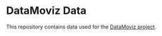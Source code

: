# DataMoviz Data

This repository contains data used for the [DataMoviz project](https://github.com/quentinus95/datamoviz).

